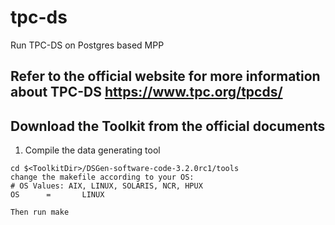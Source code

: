 # tpc-ds
Run TPC-DS on Postgres based MPP

## Refer to the official website for more information about TPC-DS https://www.tpc.org/tpcds/

## Download the Toolkit from the official documents 

1. Compile the data generating tool

````
cd $<ToolkitDir>/DSGen-software-code-3.2.0rc1/tools
change the makefile according to your OS:
# OS Values: AIX, LINUX, SOLARIS, NCR, HPUX
OS      =       LINUX

Then run make
````
